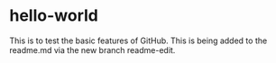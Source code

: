 # hello-world
This is to test the basic features of GitHub. 
This is being added to the readme.md via the new branch readme-edit.
